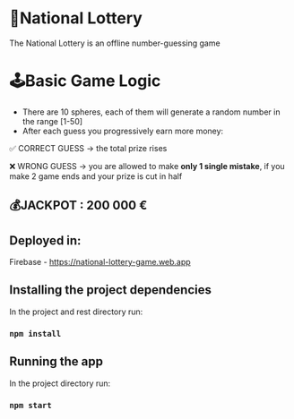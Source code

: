 # 🎰National Lottery

The National Lottery is an offline number-guessing game

# 🕹️Basic Game Logic
- There are 10 spheres, each of them will generate a random number in the range [1-50]
- After each guess you progressively earn more money:

✅ CORRECT GUESS -> the total prize rises 

❌ WRONG GUESS -> you are allowed to make <strong>only 1 single mistake</strong>, if you make 2 game ends and your prize is cut in half

## 💰JACKPOT : 200 000 €


## Deployed in:
Firebase - https://national-lottery-game.web.app

## Installing the project dependencies
In the project and rest directory run:

### `npm install`

## Running the app

In the project directory run:

### `npm start`
